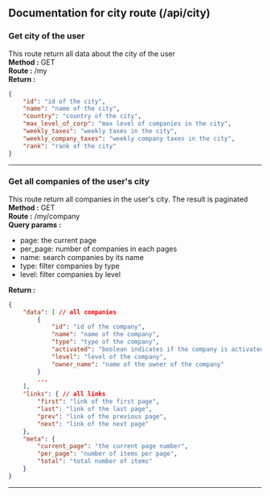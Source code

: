 ## Documentation for city route (/api/city)

### Get city of the user
This route return all data about the city of the user  
**Method :** GET  
**Route :** /my  
**Return :**  
```json
{
    "id": "id of the city",
    "name": "name of the city",
    "country": "country of the city",
    "max_level_of_corp": "max level of companies in the city",
    "weekly_taxes": "weekly taxes in the city",
    "weekly_company_taxes": "weekly company taxes in the city",
    "rank": "rank of the city"
}
```
---

### Get all companies of the user's city
This route return all companies in the user's city. The result is paginated  
**Method :** GET  
**Route :** /my/company  
**Query params :**
- page: the current page
- per_page: number of companies in each pages
- name: search companies by its name
- type: filter companies by type
- level: filter companies by level  

**Return :**  
```json
{
    "data": [ // all companies
        {
            "id": "id of the company",
            "name": "name of the company",
            "type": "type of the company",
            "activated": "boolean indicates if the company is activated",
            "level": "level of the company",
            "owner_name": "name of the owner of the company"
        }
        ...
    ],
    "links": { // all links
        "first": "link of the first page",
        "last": "link of the last page",
        "prev": "link of the previous page",
        "next": "link of the next page"
    },
    "meta": {
        "current_page": "the current page number",
        "per_page": "number of items per page",
        "total": "total number of items"
    }
}
```
---